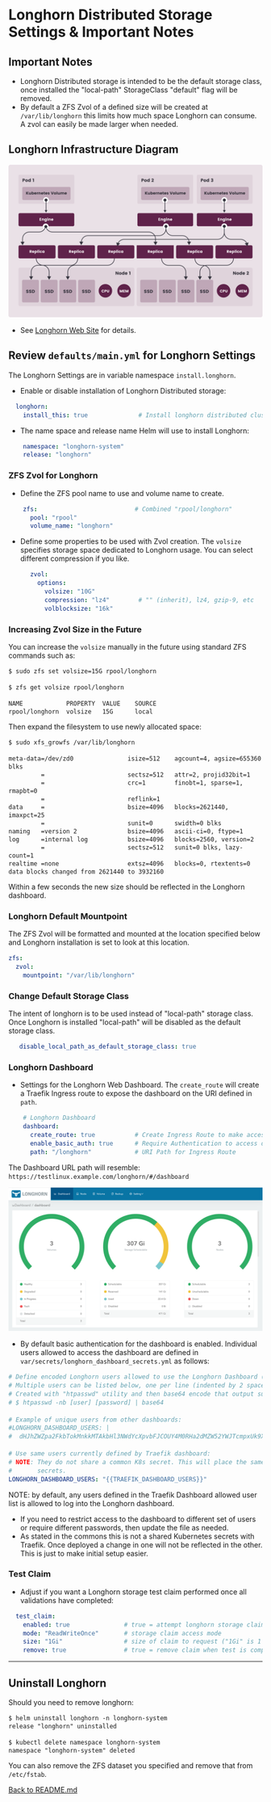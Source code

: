 # Longhorn Distributed Storage Settings & Important Notes

## Important Notes

* Longhorn Distributed storage is intended to be the default storage class, once installed the "local-path" StorageClass "default" flag will be removed.
* By default a ZFS Zvol of a defined size will be created at `/var/lib/longhorn` this limits how much space Longhorn can consume.  A zvol can easily be made larger when needed.

## Longhorn Infrastructure Diagram

![Longhorn Infrastructure Diagram](../images/how-longhorn-works.svg)

* See [Longhorn Web Site](https://longhorn.io/) for details.

## Review `defaults/main.yml` for Longhorn Settings

The Longhorn Settings are in variable namespace `install.longhorn`.

* Enable or disable installation of Longhorn Distributed storage:

```yml
  longhorn:
    install_this: true              # Install longhorn distributed cluster storage
```

* The name space and release name Helm will use to install Longhorn:

```yml
    namespace: "longhorn-system"
    release: "longhorn"
```

### ZFS Zvol for Longhorn

* Define the ZFS pool name to use and volume name to create.

```yml
    zfs:                           # Combined "rpool/longhorn"
      pool: "rpool"
      volume_name: "longhorn"              
```

* Define some properties to be used with Zvol creation. The `volsize` specifies storage space dedicated to Longhorn usage.  You can select different compression if you like.

```yml
      zvol:
        options:
          volsize: "10G"
          compression: "lz4"        # "" (inherit), lz4, gzip-9, etc
          volblocksize: "16k"
```

### Increasing Zvol Size in the Future

You can increase the `volsize` manually in the future using standard ZFS commands such as:

```shell
$ sudo zfs set volsize=15G rpool/longhorn

$ zfs get volsize rpool/longhorn

NAME            PROPERTY  VALUE    SOURCE
rpool/longhorn  volsize   15G      local
```

Then expand the filesystem to use newly allocated space:

```shell
$ sudo xfs_growfs /var/lib/longhorn

meta-data=/dev/zd0               isize=512    agcount=4, agsize=655360 blks
         =                       sectsz=512   attr=2, projid32bit=1
         =                       crc=1        finobt=1, sparse=1, rmapbt=0
         =                       reflink=1
data     =                       bsize=4096   blocks=2621440, imaxpct=25
         =                       sunit=0      swidth=0 blks
naming   =version 2              bsize=4096   ascii-ci=0, ftype=1
log      =internal log           bsize=4096   blocks=2560, version=2
         =                       sectsz=512   sunit=0 blks, lazy-count=1
realtime =none                   extsz=4096   blocks=0, rtextents=0
data blocks changed from 2621440 to 3932160
```

Within a few seconds the new size should be reflected in the Longhorn dashboard.

### Longhorn Default Mountpoint

The ZFS Zvol will be formatted and mounted at the location specified below and Longhorn installation is set to look at this location.

```yml
zfs:
  zvol:
    mountpoint: "/var/lib/longhorn"
```

### Change Default Storage Class

The intent of longhorn is to be used instead of "local-path" storage class. Once Longhorn is installed "local-path" will be disabled as the default storage class.

```yaml
   disable_local_path_as_default_storage_class: true
```

### Longhorn Dashboard

* Settings for the Longhorn Web Dashboard. The `create_route` will create a Traefik Ingress route to expose the dashboard on the URI defined in `path`.

```yml
    # Longhorn Dashboard
    dashboard:
      create_route: true           # Create Ingress Route to make accessible 
      enable_basic_auth: true      # Require Authentication to access dashboard
      path: "/longhorn"            # URI Path for Ingress Route
```

The Dashboard URL path will resemble: `https://testlinux.example.com/longhorn/#/dashboard`

![Longhorn Storage Dashboard](../images/longhorn-dashboard.png)

* By default basic authentication for the dashboard is enabled.  Individual users allowed to access the dashboard are defined in `var/secrets/longhorn_dashboard_secrets.yml` as follows:

```yaml
# Define encoded Longhorn users allowed to use the Longhorn Dashboard (if enabled)
# Multiple users can be listed below, one per line (indented by 2 spaces)
# Created with "htpasswd" utility and then base64 encode that output such as:
# $ htpasswd -nb [user] [password] | base64

# Example of unique users from other dashboards:
#LONGHORN_DASHBOARD_USERS: |
#  dHJhZWZpa2FkbTokMnkkMTAkbHl3NWdYcXpvbFJCOUY4M0RHa2dMZW52YWJTcmpxUk9XbXNGUmZKa2ZQSlhBbzNDSmJHY08K

# Use same users currently defined by Traefik dashboard:
# NOTE: They do not share a common K8s secret. This will place the same information in two different
#       secrets.
LONGHORN_DASHBOARD_USERS: "{{TRAEFIK_DASHBOARD_USERS}}"
```

NOTE: by default, any users defined in the Traefik Dashboard allowed user list is allowed to log into the Longhorn dashboard.

* If you need to restrict access to the dashboard to different set of users or require different passwords, then update the file as needed.
* As stated in the commons this is not a shared Kubernetes secrets with Traefik. Once deployed a change in one will not be reflected in the other.  This is just to make initial setup easier.

### Test Claim

* Adjust if you want a Longhorn storage test claim performed once all validations have completed:

```yml
  test_claim:
    enabled: true               # true = attempt longhorn storage claim
    mode: "ReadWriteOnce"       # storage claim access mode
    size: "1Gi"                 # size of claim to request ("1Gi" is 1 Gibibytes)
    remove: true                # true = remove claim when test is completed (false leaves it alone)
```

---

## Uninstall Longhorn

Should you need to remove longhorn:

```shell
$ helm uninstall longhorn -n longhorn-system
release "longhorn" uninstalled

$ kubectl delete namespace longhorn-system 
namespace "longhorn-system" deleted
```

You can also remove the ZFS dataset you specified and remove that from `/etc/fstab`.

[Back to README.md](../README.md)
